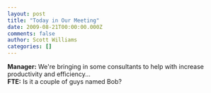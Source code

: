 ```yaml
---
layout: post
title: "Today in Our Meeting"
date: 2009-08-21T00:00:00.000Z
comments: false
author: Scott Williams
categories: []
---
```

<b>Manager:</b> We're bringing in some consultants to help with increase productivity and efficiency...
<br><b>FTE:</b>  Is it a couple of guys named Bob?